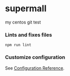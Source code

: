 # supermall
my centos git test

### Lints and fixes files
```
npm run lint
```

### Customize configuration
See [Configuration Reference](https://cli.vuejs.org/config/).
